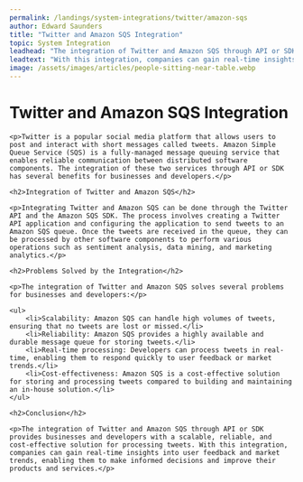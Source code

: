 ```yaml
---
permalink: /landings/system-integrations/twitter/amazon-sqs
author: Edward Saunders
title: "Twitter and Amazon SQS Integration"
topic: System Integration
leadhead: "The integration of Twitter and Amazon SQS through API or SDK provides businesses and developers with a scalable, reliable, and cost-effective solution for processing tweets"
leadtext: "With this integration, companies can gain real-time insights into user feedback and market trends, enabling them to make informed decisions and improve their products and services."
image: /assets/images/articles/people-sitting-near-table.webp
---
```

<div class="arttext">	<h1>Twitter and Amazon SQS Integration</h1>

	<p>Twitter is a popular social media platform that allows users to post and interact with short messages called tweets. Amazon Simple Queue Service (SQS) is a fully-managed message queuing service that enables reliable communication between distributed software components. The integration of these two services through API or SDK has several benefits for businesses and developers.</p>

	<h2>Integration of Twitter and Amazon SQS</h2>

	<p>Integrating Twitter and Amazon SQS can be done through the Twitter API and the Amazon SQS SDK. The process involves creating a Twitter API application and configuring the application to send tweets to an Amazon SQS queue. Once the tweets are received in the queue, they can be processed by other software components to perform various operations such as sentiment analysis, data mining, and marketing analytics.</p>

	<h2>Problems Solved by the Integration</h2>

	<p>The integration of Twitter and Amazon SQS solves several problems for businesses and developers:</p>

	<ul>
		<li>Scalability: Amazon SQS can handle high volumes of tweets, ensuring that no tweets are lost or missed.</li>
		<li>Reliability: Amazon SQS provides a highly available and durable message queue for storing tweets.</li>
		<li>Real-time processing: Developers can process tweets in real-time, enabling them to respond quickly to user feedback or market trends.</li>
		<li>Cost-effectiveness: Amazon SQS is a cost-effective solution for storing and processing tweets compared to building and maintaining an in-house solution.</li>
	</ul>

	<h2>Conclusion</h2>

	<p>The integration of Twitter and Amazon SQS through API or SDK provides businesses and developers with a scalable, reliable, and cost-effective solution for processing tweets. With this integration, companies can gain real-time insights into user feedback and market trends, enabling them to make informed decisions and improve their products and services.</p>
</div>